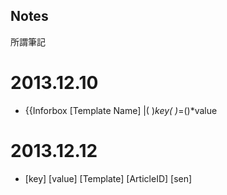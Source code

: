 Notes
------
所謂筆記

# 2013.12.10
* {{Inforbox [Template Name]
|( )*key( )*=()*value

# 2013.12.12

* [key] [value] [Template] [ArticleID] [sen]
